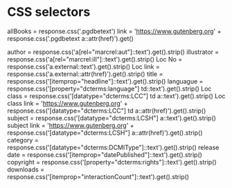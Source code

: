 # CSS selectors

allBooks = response.css('.pgdbetext')
link = 'https://www.gutenberg.org' + response.css('.pgdbetext a::attr(href)').get()

author = response.css('a[rel="marcrel:aut"]::text').get().strip()
illustrator = response.css('a[rel="marcrel:ill"]::text').get().strip()
Loc No = response.css('a.external::text').get().strip()
Loc link = response.css('a.external::attr(href)').get().strip()
title = response.css('[itemprop="headline"]::text').get().strip()
languague = response.css('[property="dcterms:language"] td::text').get().strip()
Loc class = response.css('[datatype="dcterms:LCC"] td a::text').get().strip()
Loc class link = 'https://www.gutenberg.org' + response.css('[datatype="dcterms:LCC"] td a::attr(href)').get().strip()
subject = response.css('[datatype="dcterms:LCSH"] a::text').get().strip()
subject link = 'https://www.gutenberg.org' + response.css('[datatype="dcterms:LCSH"] a::attr(href)').get().strip()
category = response.css('[datatype="dcterms:DCMIType"]::text').get().strip()
release date = response.css('[itemprop="datePublished"]::text').get().strip()
copyright = response.css('[property="dcterms:rights"]::text').get().strip()
downloads = response.css('[itemprop="interactionCount"]::text').get().strip()
